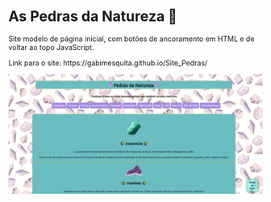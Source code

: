 # As Pedras da Natureza 💎

 <p>Site modelo de página inicial, com botões de ancoramento em HTML e de voltar ao topo JavaScript.</p>
 
 <p>Link para o site: https://gabimesquita.github.io/Site_Pedras/</p>
 
 <img src="pedras.png">
